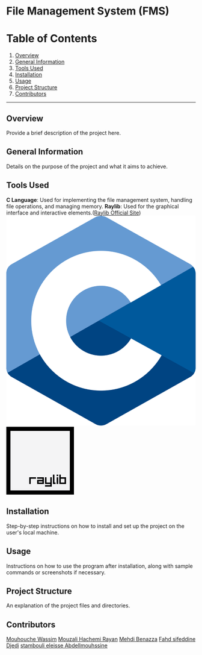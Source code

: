 # File Management System (FMS)
# Table of Contents

1. [Overview](#overview)
2. [General Information](#general-information)
3. [Tools Used](#tools-used)
4. [Installation](#installation)
5. [Usage](#usage)
6. [Project Structure](#project-structure)
7. [Contributors](#contributors)

---

## Overview
Provide a brief description of the project here.

## General Information
Details on the purpose of the project and what it aims to achieve.

## Tools Used
**C Language**: Used for implementing the file management system, handling file operations, and managing memory.
**Raylib**: Used for the graphical interface and interactive elements.([Raylib Official Site](https://www.raylib.com))
![C Language Logo](/images/C%20logo.png)
![Raylib Logo](/images/raylib_180x180.png)

## Installation
Step-by-step instructions on how to install and set up the project on the user's local machine.

## Usage
Instructions on how to use the program after installation, along with sample commands or screenshots if necessary.

## Project Structure
An explanation of the project files and directories.

## Contributors
[Mouhouche Wassim](https://github.com/wassimmho)
[Mouzali Hachemi Rayan](https://github.com/rayan3230)
[Mehdi Benazza](https://github.com/MehdiBenazza)
[Fahd sifeddine Djedi](https://github.com/FahdDjedi)
[stambouli eleisse Abdellmouhssine](https://github.com/stamboulieleisse)
